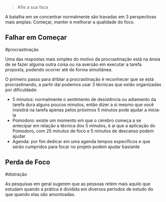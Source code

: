 > Afie a sua faca

A batalha em se concentrar normalmente são travadas em 3 perspectivas mais amplas: Começar, manter e melhorar a qualidade do foco.

## Falhar em Começar
#procrastinação

Uma das respostas mais simples do motivo da procrastinação está na ânsia de se fazer alguma outra coisa ou na aversão em executar a tarefa proposta, podendo ocorrer até de forma simultânea.

O primeiro passo para driblar a procrastinação é reconhecer que se está procrastinando, a partir daí podemos usar 3 técnicas que estão organizadas por dificuldade:

- 5 minutos: normalmente o sentimento de desistência ou adiamento da tarefa dura alguns poucos minutos, então dizer a si mesmo que você insistirá na tarefa apenas pelos próximos 5 minutos pode ajudar a inicia-la
- Pomodoro: existe um momento em que o cérebro começa a se antecipar em relação a técnica dos 5 minutos, é aí que a aplicação do Pomodoro, com 25 minutos de foco e 5 minutos de descanso podem ajudar
- Agenda: por fim dedicar em uma agenda tempos específicos e que serão cumpridos para  focar no projeto podem ajudar bastante

## Perda de Foco
#distração

As pesquisas em geral sugerem que as pessoas retém mais aquilo que estudam quando a prática é dividida em diversos períodos de estudo do que quando elas são amontoadas.